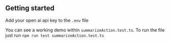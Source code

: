 ## Getting started

Add your open ai api key to the `.env` file

You can see a working demo within `summarizeAction.test.ts`. To run the file just run `npm run test summarizeAction.test.ts`
